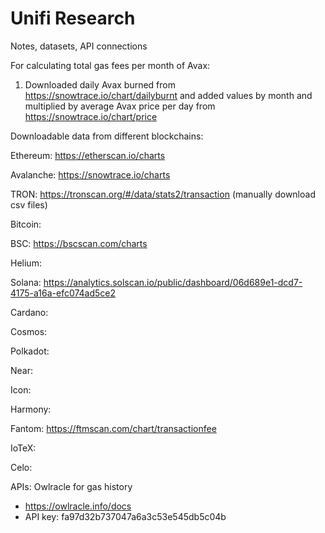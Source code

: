 # Unifi Research
Notes, datasets, API connections

For calculating total gas fees per month of Avax:
  1) Downloaded daily Avax burned from https://snowtrace.io/chart/dailyburnt and added values by month and multiplied by average Avax price per day from  https://snowtrace.io/chart/price

Downloadable data from different blockchains:

Ethereum: https://etherscan.io/charts

Avalanche: https://snowtrace.io/charts

TRON: https://tronscan.org/#/data/stats2/transaction (manually download csv files)

Bitcoin:

BSC: https://bscscan.com/charts

Helium:

Solana: https://analytics.solscan.io/public/dashboard/06d689e1-dcd7-4175-a16a-efc074ad5ce2

Cardano:

Cosmos:

Polkadot:

Near:

Icon:

Harmony:

Fantom: https://ftmscan.com/chart/transactionfee

IoTeX:

Celo:


APIs:
Owlracle for gas history
- https://owlracle.info/docs
- API key: fa97d32b737047a6a3c53e545db5c04b


